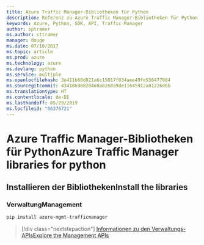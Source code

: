 ```yaml
---
title: Azure Traffic Manager-Bibliotheken für Python
description: Referenz zu Azure Traffic Manager-Bibliotheken für Python
keywords: Azure, Python, SDK, API, Traffic Manager
author: sptramer
ms.author: sttramer
manager: douge
ms.date: 07/10/2017
ms.topic: article
ms.prod: azure
ms.technology: azure
ms.devlang: python
ms.service: multiple
ms.openlocfilehash: 3e411b60d821a6c15017f034aee49fe556477084
ms.sourcegitcommit: 434186988284e0a8268a9de11645912a81226d6b
ms.translationtype: HT
ms.contentlocale: de-DE
ms.lasthandoff: 05/29/2019
ms.locfileid: "66376721"
---
```

# <a name="azure-traffic-manager-libraries-for-python"></a><span data-ttu-id="f5d62-104">Azure Traffic Manager-Bibliotheken für Python</span><span class="sxs-lookup"><span data-stu-id="f5d62-104">Azure Traffic Manager libraries for python</span></span>

## <a name="install-the-libraries"></a><span data-ttu-id="f5d62-105">Installieren der Bibliotheken</span><span class="sxs-lookup"><span data-stu-id="f5d62-105">Install the libraries</span></span>

### <a name="management"></a><span data-ttu-id="f5d62-106">Verwaltung</span><span class="sxs-lookup"><span data-stu-id="f5d62-106">Management</span></span>

```bash
pip install azure-mgmt-trafficmanager
```

> [!div class="nextstepaction"]
> [<span data-ttu-id="f5d62-107">Informationen zu den Verwaltungs-APIs</span><span class="sxs-lookup"><span data-stu-id="f5d62-107">Explore the Management APIs</span></span>](/python/api/overview/azure/trafficmanager/management)
